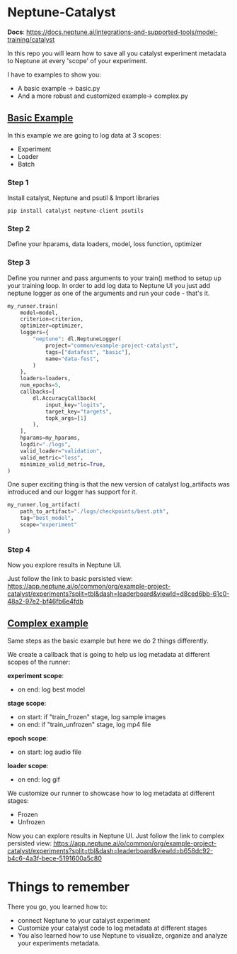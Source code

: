 # Neptune-Catalyst

**Docs**: https://docs.neptune.ai/integrations-and-supported-tools/model-training/catalyst

In this repo you will learn how to save all you catalyst experiment metadata to Neptune at every 'scope' of your experiment.

I have to examples to show you:
 - A basic example -> basic.py
 - And a more robust and customized example-> complex.py


## [Basic Example](https://github.com/Blaizzy/Neptune-Catalyst/blob/master/basic.py)

In this example we are going to log data at 3 scopes:
  - Experiment 
  - Loader 
  - Batch
  
### Step 1

Install catalyst, Neptune and psutil & Import libraries 

`pip install catalyst neptune-client psutils`

### Step 2 
Define your hparams, data loaders, model, loss function, optimizer 


### Step 3 
Define you runner and pass arguments to your train() method to setup up your training loop. 
In order to add log data to Neptune UI you just add neptune logger as one of the arguments and run your code - that's it.
```python
my_runner.train(
    model=model,
    criterion=criterion,
    optimizer=optimizer,
    loggers={
        "neptune": dl.NeptuneLogger(
            project="common/example-project-catalyst",
            tags=["datafest", "basic"],
            name="data-fest",
        )
    },
    loaders=loaders,
    num_epochs=5,
    callbacks=[
        dl.AccuracyCallback(
            input_key="logits",
            target_key="targets",
            topk_args=[1]
        ),
    ],
    hparams=my_hparams,
    logdir="./logs",
    valid_loader="validation",
    valid_metric="loss",
    minimize_valid_metric=True,
)
```


One super exciting thing is that the new version of catalyst log_artifacts was introduced and our logger has support for it.

```python
my_runner.log_artifact(
    path_to_artifact="./logs/checkpoints/best.pth",
    tag="best_model",
    scope="experiment"
)
```

### Step 4
Now you explore results in Neptune UI.

Just follow the link to basic persisted view: https://app.neptune.ai/o/common/org/example-project-catalyst/experiments?split=tbl&dash=leaderboard&viewId=d8ced6bb-61c0-48a2-97e2-bf46fb6e4fdb

## [Complex example](https://github.com/Blaizzy/Neptune-Catalyst/blob/master/complex.py)
Same steps as the basic example but here we do 2 things differently.

We create a callback that is going to help us log metadata at different scopes of the runner:

**experiment scope**:
 - on end: log best model

**stage scope**:
 - on start: if "train_frozen" stage, log sample images
 - on end: if "train_unfrozen" stage, log mp4 file

**epoch scope**:
 - on start: log audio file

**loader scope**:
 - on end: log gif


We customize our runner to showcase how to log metadata at different stages:
 - Frozen
 - Unfrozen



Now you can explore results in Neptune UI.
Just follow the link to complex persisted view:
https://app.neptune.ai/o/common/org/example-project-catalyst/experiments?split=tbl&dash=leaderboard&viewId=b658dc92-b4c6-4a3f-bece-5191600a5c80
	
# Things to remember
There you go, you learned how to:

 - connect Neptune to your catalyst experiment 
 - Customize your catalyst code to log metadata at different stages
 - You also learned how to use Neptune to visualize, organize and analyze your experiments metadata.
